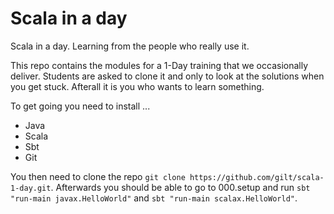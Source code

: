 # Scala in a day

Scala in a day. Learning from the people who really use it.

This repo contains the modules for a 1-Day training that we occasionally deliver. Students are asked to clone it and only to look at the solutions when you get stuck. Afterall it is you who wants to learn something.

To get going you need to install ...

* Java
* Scala
* Sbt
* Git

You then need to clone the repo `git clone https://github.com/gilt/scala-1-day.git`. Afterwards you should be able to go to 000.setup and run `sbt "run-main javax.HelloWorld"` and `sbt "run-main scalax.HelloWorld"`.

